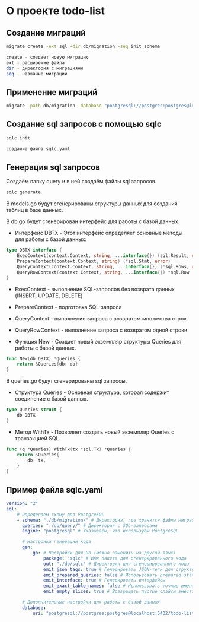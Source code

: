 # О проекте todo-list

## Создание миграций

```bash
migrate create -ext sql -dir db/migration -seq init_schema

create - создает новую миграцию
ext - расширение файла
dir - директория с миграциями
seq - название миграции
```

## Применение миграций

```bash
migrate -path db/migration -database "postgresql://postgres:postgres@localhost:5432/todo-list?sslmode=disable" -verbose up
```

## Создание sql запросов с помощью sqlc

```bash
sqlc init

создание файла sqlc.yaml
```

## Генерация sql запросов

Создаём папку query и в ней создаём файлы sql запросов.

```bash
sqlc generate
```

В models.go будут сгенерированы структуры данных для создания таблиц в базе данных.

В db.go будет сгенерирован интерфейс для работы с базой данных.

- Интерфейс DBTX - Этот интерфейс определяет основные методы для работы с базой данных:

```go
type DBTX interface {
    ExecContext(context.Context, string, ...interface{}) (sql.Result, error)
    PrepareContext(context.Context, string) (*sql.Stmt, error)
    QueryContext(context.Context, string, ...interface{}) (*sql.Rows, error)
    QueryRowContext(context.Context, string, ...interface{}) *sql.Row
}
```

- ExecContext - выполнение SQL-запросов без возврата данных (INSERT, UPDATE, DELETE)
- PrepareContext - подготовка SQL-запроса
- QueryContext - выполнение запроса с возвратом множества строк
- QueryRowContext - выполнение запроса с возвратом одной строки

- Функция New - Создает новый экземпляр структуры Queries для работы с базой данных.

```go
func New(db DBTX) *Queries {
    return &Queries{db: db}
}
```

В queries.go будут сгенерированы sql запросы.

- Структура Queries - Основная структура, которая содержит соединение с базой данных.

```go
type Queries struct {
    db DBTX
}
```

- Метод WithTx - Позволяет создать новый экземпляр Queries с транзакцией SQL.

```go
func (q *Queries) WithTx(tx *sql.Tx) *Queries {
    return &Queries{
        db: tx,
    }
}
```

## Пример файла sqlc.yaml

```yaml
version: "2"
sql:
    # Определяем схему для PostgreSQL
    - schema: "./db/migration/" # Директория, где хранятся файлы миграций/схемы базы данных
      queries: "./db/query/" # Директория с SQL-запросами
      engine: "postgresql" # Указываем, что используем PostgreSQL

      # Настройки генерации кода
      gen:
          go: # Настройки для Go (можно заменить на другой язык)
              package: "sqlc" # Имя пакета для сгенерированного кода
              out: "./db/sqlc" # Директория для сгенерированного кода
              emit_json_tags: true # Генерировать JSON-теги для структур
              emit_prepared_queries: false # Использовать prepared statements
              emit_interface: true # Генерировать интерфейсы
              emit_exact_table_names: false # Использовать точные имена таблиц
              emit_empty_slices: true # Возвращать пустые слайсы вместо nil

      # Дополнительные настройки для работы с базой данных
      database:
          uri: "postgresql://postgres:postgres@localhost:5432/todo-list?sslmode=disable"
```
